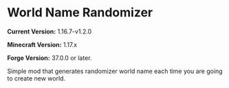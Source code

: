 # World Name Randomizer

**Current Version:** 1.16.7-v1.2.0

**Minecraft Version:** 1.17.x

**Forge Version:** 37.0.0 or later.

Simple mod that generates randomizer world name each time you are going to create new world.
